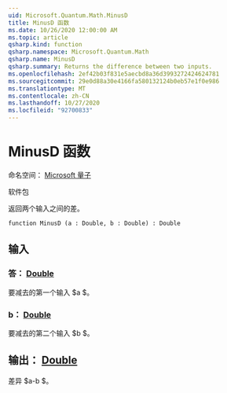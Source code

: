 ```yaml
---
uid: Microsoft.Quantum.Math.MinusD
title: MinusD 函数
ms.date: 10/26/2020 12:00:00 AM
ms.topic: article
qsharp.kind: function
qsharp.namespace: Microsoft.Quantum.Math
qsharp.name: MinusD
qsharp.summary: Returns the difference between two inputs.
ms.openlocfilehash: 2ef42b03f831e5aecbd8a36d3993272424624781
ms.sourcegitcommit: 29e0d88a30e4166fa580132124b0eb57e1f0e986
ms.translationtype: MT
ms.contentlocale: zh-CN
ms.lasthandoff: 10/27/2020
ms.locfileid: "92700833"
---
```

# <a name="minusd-function"></a>MinusD 函数

命名空间： [Microsoft 量子](xref:Microsoft.Quantum.Math)

软件包 [](https://nuget.org/packages/)


返回两个输入之间的差。

```qsharp
function MinusD (a : Double, b : Double) : Double
```


## <a name="input"></a>输入

### <a name="a--double"></a>答： [Double](xref:microsoft.quantum.lang-ref.double)

要减去的第一个输入 $a $。


### <a name="b--double"></a>b： [Double](xref:microsoft.quantum.lang-ref.double)

要减去的第二个输入 $b $。



## <a name="output--double"></a>输出： [Double](xref:microsoft.quantum.lang-ref.double)

差异 $a-b $。
